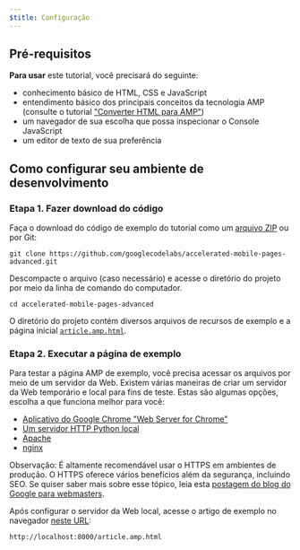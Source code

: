 ```yaml
---
$title: Configuração
---
```


## Pré-requisitos

**Para usar** este tutorial, você precisará do seguinte:

- conhecimento básico de HTML, CSS e JavaScript
- entendimento básico dos principais conceitos da tecnologia AMP (consulte o tutorial ["Converter HTML para AMP"](../../../../documentation/guides-and-tutorials/start/converting/index.md))
- um navegador de sua escolha que possa inspecionar o Console JavaScript
- um editor de texto de sua preferência

## Como configurar seu ambiente de desenvolvimento

### Etapa 1. Fazer download do código

Faça o download do código de exemplo do tutorial como um [arquivo ZIP](https://github.com/googlecodelabs/accelerated-mobile-pages-advanced/archive/master.zip) ou por Git:

```shell
git clone https://github.com/googlecodelabs/accelerated-mobile-pages-advanced.git
```

Descompacte o arquivo (caso necessário) e acesse o diretório do projeto por meio da linha de comando do computador.

```shell
cd accelerated-mobile-pages-advanced
```

O diretório do projeto contém diversos arquivos de recursos de exemplo e a página inicial [`article.amp.html`](https://github.com/googlecodelabs/accelerated-mobile-pages-advanced/blob/master/article.amp.html).

### Etapa 2. Executar a página de exemplo

Para testar a página AMP de exemplo, você precisa acessar os arquivos por meio de um servidor da Web. Existem várias maneiras de criar um servidor da Web temporário e local para fins de teste. Estas são algumas opções, escolha a que funciona melhor para você:

- [Aplicativo do Google Chrome "Web Server for Chrome"](https://chrome.google.com/webstore/detail/web-server-for-chrome/ofhbbkphhbklhfoeikjpcbhemlocgigb)
- [Um servidor HTTP Python local](https://developer.mozilla.org/en-US/docs/Learn/Common_questions/set_up_a_local_testing_server#Running_a_simple_local_HTTP_server)
- [Apache](https://httpd.apache.org/docs/2.4/getting-started.html)
- [nginx](http://nginx.org/)

Observação: É altamente recomendável usar o HTTPS em ambientes de produção. O HTTPS oferece vários benefícios além da segurança, incluindo SEO. Se quiser saber mais sobre esse tópico, leia esta [postagem do blog do Google para webmasters](https://webmasters.googleblog.com/2014/08/https-as-ranking-signal.html).

Após configurar o servidor da Web local, acesse o artigo de exemplo no navegador [neste URL](http://localhost:8000/article.amp.html):

```text
http://localhost:8000/article.amp.html
```
